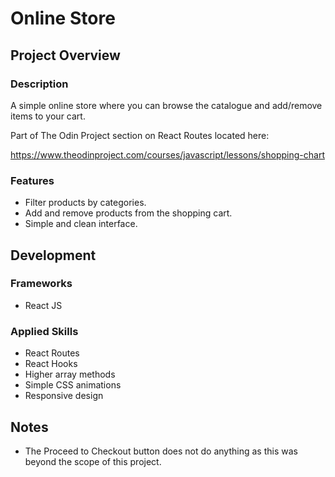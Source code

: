 # Online Store

## Project Overview

### Description

A simple online store where you can browse the catalogue and add/remove items to your cart.

Part of The Odin Project section on React Routes located here:

<https://www.theodinproject.com/courses/javascript/lessons/shopping-chart>

### Features

- Filter products by categories.
- Add and remove products from the shopping  cart.
- Simple and clean interface.

## Development

### Frameworks

- React JS

### Applied Skills

- React Routes
- React Hooks
- Higher array methods
- Simple CSS animations
- Responsive design

## Notes

* The Proceed to Checkout button does not do anything as this was beyond the scope of this project.
